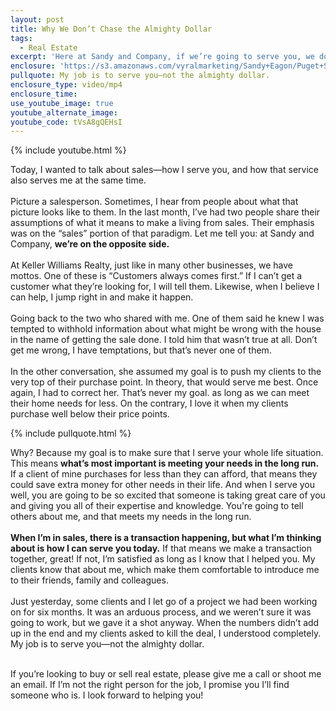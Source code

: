 ```yaml
---
layout: post
title: Why We Don’t Chase the Almighty Dollar
tags:
  - Real Estate
excerpt: 'Here at Sandy and Company, if we’re going to serve you, we do it with your whole life situation in mind.'
enclosure: 'https://s3.amazonaws.com/vyralmarketing/Sandy+Eagon/Puget+Sound+Real+Estate+Agent-+What+makes+our+service+different%253F.mp4'
pullquote: My job is to serve you—not the almighty dollar.
enclosure_type: video/mp4
enclosure_time:
use_youtube_image: true
youtube_alternate_image:
youtube_code: tVsA8gQEHsI
---
```



{% include youtube.html %}

Today, I wanted to talk about sales—how I serve you, and how that service also serves me at the same time.
<br>
<br>Picture a salesperson. Sometimes, I hear from people about what that picture looks like to them. In the last month, I’ve had two people share their assumptions of what it means to make a living from sales. Their emphasis was on the “sales” portion of that paradigm. Let me tell you: at Sandy and Company, **we’re on the opposite side.**
<br>
<br>At Keller Williams Realty, just like in many other businesses, we have mottos. One of these is “Customers always comes first.” If I can’t get a customer what they’re looking for, I will tell them. Likewise, when I believe I can help, I jump right in and make it happen.
<br>
<br>Going back to the two who shared with me. One of them said he knew I was tempted to withhold information about what might be wrong with the house in the name of getting the sale done. I told him that wasn’t true at all. Don’t get me wrong, I have temptations, but that’s never one of them.
<br>
<br>In the other conversation, she assumed my goal is to push my clients to the very top of their purchase point. In theory, that would serve me best. Once again, I had to correct her. That’s never my goal. as long as we can meet their home needs for less. On the contrary, I love it when my clients purchase well below their price points.

{% include pullquote.html %}

Why? Because my goal is to make sure that I serve your whole life situation. This means **what’s most important is meeting your needs in the long run.** If a client of mine purchases for less than they can afford, that means they could save extra money for other needs in their life. And when I serve you well, you are going to be so excited that someone is taking great care of you and giving you all of their expertise and knowledge. You're going to tell others about me, and that meets my needs in the long run.
<br>
<br>**When I’m in sales, there is a transaction happening, but what I’m thinking about is how I can serve you today.** If that means we make a transaction together, great! If not, I’m satisfied as long as I know that I helped you. My clients know that about me, which make them comfortable to introduce me to their friends, family and colleagues.
<br>
<br>Just yesterday, some clients and I let go of a project we had been working on for six months. It was an arduous process, and we weren’t sure it was going to work, but we gave it a shot anyway. When the numbers didn’t add up in the end and my clients asked to kill the deal, I understood completely. My job is to serve you—not the almighty dollar.

<br>If you’re looking to buy or sell real estate, please give me a call or shoot me an email. If I’m not the right person for the job, I promise you I’ll find someone who is. I look forward to helping you!